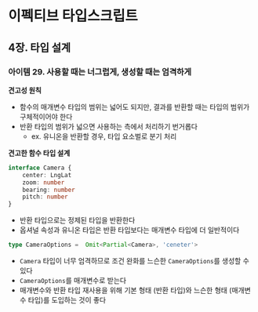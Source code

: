 # 이펙티브 타입스크립트
## 4장. 타입 설계
### 아이템 29. 사용할 때는 너그럽게, 생성할 때는 엄격하게
**견고성 원칙**
- 함수의 매개변수 타입의 범위는 넓어도 되지만, 결과를 반환할 때는 타입의 범위가 구체적이어야 한다
- 반환 타입의 범위가 넓으면 사용하는 측에서 처리하기 번거롭다
  - ex. 유니온을 반환할 경우, 타입 요소벌로 분기 처리

**견고한 함수 타입 설계**
```typescript
interface Camera {
    center: LngLat
    zoom: number
    bearing: number
    pitch: number
}
```
- 반환 타입으로는 정제된 타입을 반환한다
- 옵셔널 속성과 유니온 타입은 반환 타입보다는 매개변수 타입에 더 일반적이다

```typescript
type CameraOptions =  Omit<Partial<Camera>, 'ceneter'>
```
- `Camera` 타입이 너무 엄격하므로 조건 완화를 느슨한 `CameraOptions`를 생성할 수 있다
- `CameraOptions`를 매개변수로 받는다
- 매개변수와 반환 타입 재사용을 위해 기본 형태 (반환 타입)와 느슨한 형태 (매개변수 타입)를 도입하는 것이 좋다
